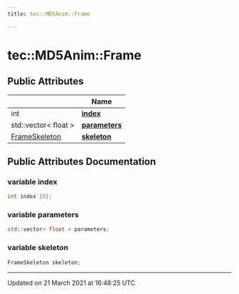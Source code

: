 ```yaml
---
title: tec::MD5Anim::Frame

---
```


# tec::MD5Anim::Frame



## Public Attributes

|                | Name           |
| -------------- | -------------- |
| int | **[index](/engine/Classes/structtec_1_1_m_d5_anim_1_1_frame/#variable-index)**  |
| std::vector< float > | **[parameters](/engine/Classes/structtec_1_1_m_d5_anim_1_1_frame/#variable-parameters)**  |
| [FrameSkeleton](/engine/Classes/structtec_1_1_m_d5_anim_1_1_frame_skeleton/) | **[skeleton](/engine/Classes/structtec_1_1_m_d5_anim_1_1_frame/#variable-skeleton)**  |

## Public Attributes Documentation

### variable index

```cpp
int index {0};
```


### variable parameters

```cpp
std::vector< float > parameters;
```


### variable skeleton

```cpp
FrameSkeleton skeleton;
```


-------------------------------

Updated on 21 March 2021 at 16:48:25 UTC